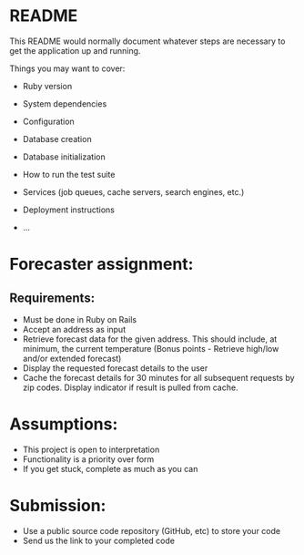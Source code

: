 # README

This README would normally document whatever steps are necessary to get the
application up and running.

Things you may want to cover:

* Ruby version

* System dependencies

* Configuration

* Database creation

* Database initialization

* How to run the test suite

* Services (job queues, cache servers, search engines, etc.)

* Deployment instructions

* ...

# Forecaster assignment:

## Requirements:
  * Must be done in Ruby on Rails
  * Accept an address as input
  * Retrieve forecast data for the given address.
    This should include, at minimum, the current temperature (Bonus points - Retrieve high/low and/or extended forecast)
  * Display the requested forecast details to the user
  * Cache the forecast details for 30 minutes for all subsequent requests by zip codes.
    Display indicator if result is pulled from cache.

# Assumptions:
  * This project is open to interpretation
  * Functionality is a priority over form
  * If you get stuck, complete as much as you can

# Submission:
  * Use a public source code repository (GitHub, etc) to store your code
  * Send us the link to your completed code
